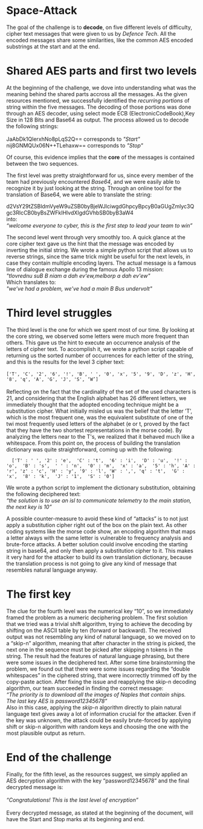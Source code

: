 # Space-Attack
The goal of the challenge is to **decode**, on five different levels of difficulty, cipher text messages that were given to us by *Defence Tech*. All the encoded messages share some similarities, like the common AES encoded substrings at the start and at the end.


# Shared AES parts and first two levels

At the beginning of the challenge, we dove into understanding what was the meaning behind the shared parts accross all the messages. As the given resources mentioned, we successfully identified the *recurring portions* of string within the five messages. The decoding of those portions was done through an AES decoder, using select mode ECB (ElectronicCodeBook),Key Size in 128 Bits and Base64 as output.
The process allowed us to decode the following strings:
<br /> <br />
JaAbDk1QlerxhNo8pLqS2Q== corresponds to *"Start"*
<br />
nij8GNMQUx06N++TLehaxw== corresponds to *"Stop"*

Of course, this evidence implies that the **core** of the messages is contained between the two sequences. 

The first level was pretty straightforward for us, since every member of the team had previously encountered *Base64*, and we were easily able to recognize it by just looking at the string. Through an online tool for the translation of Base64, we were able to translate the string:
<br />

d2VsY29tZSBldmVyeW9uZSB0byBjeWJlciwgdGhpcyBpcyB0aGUgZmlyc3Qgc3RlcCB0byBsZWFkIHlvdXIgdGVhbSB0byB3aW4
<br /> into: <br />
*“welcome everyone to cyber, this is the first step to lead your team to win”*
<br />


The second level went through very smoothly too. A quick glance at the core cipher text gave us the hint that the message was encoded by inverting the initial string.
We wrote a simple python script that allows us to reverse strings, since the same trick might be useful for the next levels, in case they contain multiple encoding layers.
The actual message is a famous line of dialogue exchange during the famous Apollo 13 mission:
<br />
*"tlovrednu suB B niam a dah ev'ew,melborp a dah ev'ew"*
<br />
Which translates to:
<br />
*"we’ve had a problem, we’ve had a main B Bus undervolt"*
<br />



# Third level struggles
The third level is the one for which we spent most of our time.
By looking at the core string, we observed some letters were much more frequent than others.
This gave us the hint to execute an occurrence analysis of the letters of cipher text. To accomplish it, we wrote a python script capable of returning us the sorted number of occurrences for each letter of the string, and this is the results for the level 3 cipher text:
<br /><br />
`['T', 'C', '2', '6', '!', 'B', ' ', '0', 'x', '5', '9', 'D', 'z', 'H', '8', 'q', 'A', 'G', 'J', 'S', ‘W’]`
<br /><br />
Reflecting on the fact that the cardinality of the set of the used characters is 21, and considering that the English alphabet has 26 different letters, we immediately thought that the adopted encoding technique might be a substitution cipher. What initially misled us was the belief that the letter ’T’, which is the most frequent one, was the equivalent substitute of one of the twi most frequently used letters of the alphabet (e or t, proved by the fact that they have the two shortest representations in the morse code). By analyzing the letters near to the T's, we realized that it behaved much like a whitespace. From this point on, the process of building the translation dictionary was quite straightforward, coming up with the following:

`   ['T' : ' ',
    '2' : 'e', 
    'C' : 't', 
    '6' : 'i', 
    'D' : 'u', 
    '!' : 'o', 
    'B' : 's', 
    ' ' : 'n', 
    '0' : 'm', 
    'x' : 'a', 
    '5' : 'h',
    'A' : 'r',
    'z' : 'c',
    'H' : 'y',
    '9' : 'l',
    'W' : ',',
    'q' : 't', 
    'G' : 'x', 
    '8' : 'k', 
    'J' : '1', 
    'S' : '0']
`

We wrote a python script to implement the dictionary substitution, obtaining the following deciphered text: <br />
*“the solution is to use an isl to communicate telemetry to the main station, the next key is 10”* <br />

A possible counter-measure to avoid these kind of “attacks” is to not just apply a substitution cipher right out of the box on the plain text. As other coding systems like the morse code show, an encoding algorithm that maps a letter always with the same letter is vulnerable to frequency analysis and brute-force attacks. A better solution could involve encoding the starting string in base64, and only then apply a substitution cipher to it. This makes it very hard for the attacker to build its own translation dictionary, because the translation process is not going to give any kind of message that resembles natural language anyway.


# The first key 
The clue for the fourth level was the numerical key “10”, so we immediately framed the problem as a numeric deciphering problem. The first solution that we tried was a trivial shift algorithm, trying to achieve the decoding by shifting on the ASCII table by ten (forward or backward). The received output was not resembling any kind of natural language, so we moved on to a “skip-n” algorithm, meaning that after character in the string is picked, the next one in the sequence must be picked after skipping n tokens in the string.
The result had the features of natural language phrasing, but there were some issues in the deciphered text. After some time brainstorming the problem, we found out that there were some issues regarding the “double whitespaces” in the ciphered string, that were incorrectly trimmed off by the copy-paste action. After fixing the issue and reapplying the skip-n decoding algorithm, our team succeeded in finding the correct message:
<br />
*“The priority is to download all the images of Naples that contain ships. The last key AES is password12345678”*
<br />
Also in this case, applying the *skip-n* algorithm directly to plain natural language text gives away a lot of information crucial for the attacker. Even if the key was unknown, the attack could be easily brute-forced by applying shift or skip-n algorithm with random keys and choosing the one with the most plausible output as return.

# End of the challenge
Finally, for the fifth level, as the resources suggest, we simply applied an AES decryption algorithm with the key “password12345678” and the final decrypted message is: <br /> <br />
*“Congratulations! This is the last level of encryption”*
<br /><br />
Every decrypted message, as stated at the beginning of the document, will have the Start and Stop marks at its beginning and end.

